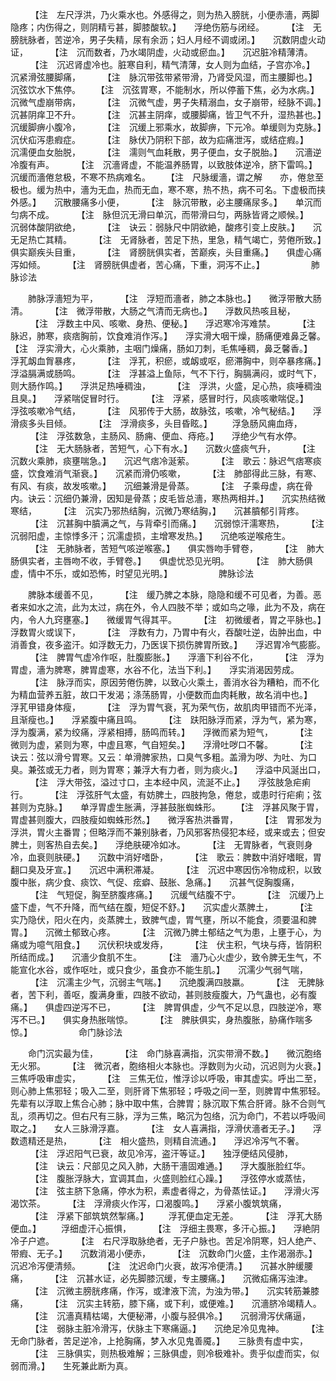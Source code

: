 <!-- { "loadSidebar": true } -->
　　 【注　左尺浮洪，乃火乘水也。外感得之，则为热入膀胱，小便赤濇，两脚隐疼；内伤得之，则阴精亏甚，脚膝酸软。】　　浮绝伤筋与闭经。
　　 【注　无膀胱脉者，苦逆冷，男子失精，尿有余沥；妇人月经不调或闭。】　　沉数阴虚火动证，
　　 【注　沉而数者，乃水竭阴虚，火动或瘀血。】　　沉迟脏冷精薄清。
　　 【注　沉迟肾虚冷也。脏寒自利，精气清薄，女人则为血结，子宫亦冷。】　　沉紧滑弦腰脚痛，
　　 【注　脉沉带弦带紧带滑，乃肾受风湿，而主腰脚也。】　　沉弦饮水下焦停。
　　【注　沉弦胃寒，不能制水，所以停蓄下焦，必为水病。】　　沉微气虚崩带病，
　　 【注　沉微气虚，男子失精溺血，女子崩带，经脉不调。】　　沉甚阴痒卫不升。
　　 【注　沉甚主阴痒，或腰脚痛，皆卫气不升，湿热甚也。】　　沉缓脚痹小腹冷，
　　 【注　沉缓上邪乘水，故脚痹，下元冷。单缓则为克脉。】　　沉伏疝泻患瘕症。
　　 【注　脉伏乃阴积下部，故为疝痛泄泻，或结症瘕。】　　沉濡便血女胎脱，
　　 【注　濡则气血耗散，男子便血，女子脱胎。】　　沉濇逆冷腹有声。
　　 【注　沉濇肾虚，不能温养肠胃，以致肢体逆冷，脐下雷鸣。】　　沉缓而濇倦怠极，不寒不热病难名。　　 【注　尺脉缓濇，谓之解　　亦，倦怠至极也。缓为热中，濇为无血，热而无血，寒不寒，热不热，病不可名。下虚极而挟外感。】　　沉散腰痛多小便，
　　 【注　脉沉带散，必主腰痛尿多。】　　单沉而匀病不成。
　　 【注　脉但沉无滑曰单沉，而带滑曰匀，两脉皆肾之顺候。】　　沉弱体酸阴欲绝，
　　 【注　诀云：弱脉尺中阴欲絶，酸疼引变上皮肤。】　　沉无足热亡其精。
　　 【注　无肾脉者，苦足下热，里急，精气竭亡，劳倦所致。】　　俱实巅疾头目重，
　　 【注　肾膀胱俱实者，苦巅疾，头目重痛。】　　俱虚心痛泻如倾。
　　 【注　肾膀胱俱虚者，苦心痛，下重，洞泻不止。】
　　　　　肺脉诊法

　　肺脉浮濇短为平，
　　 【注　浮短而濇者，肺之本脉也。】　　微浮带散大肠清。
　　 【注　微浮带散，大肠之气清而无病也。】　　浮数风热咳且秘，
　　 【注　浮数主中风、咳嗽、身热、便秘。】　　浮迟寒冷泻难禁。
　　 【注　脉迟，肺寒，痰痞胸前，饮食难消作泻。】　　浮实滑大咽干燥，肠痛便难鼻乏馨。　　 【注　浮实滑大，心火乘肺，主咽门燥痛，肠如刀刺，毛焦唾稠，鼻乏馨香。】　　浮芤衂血胷暴疼，
　　 【注　浮芤，积瘀，或衂或呕，瘀滞胸中，则卒暴疼痛。】　　浮溢膈满或肠鸣。
　　 【注　浮甚溢上鱼际，气不下行，胸膈满闷，或时气下，则大肠作鸣。】　　浮洪足热唾稠浊，
　　 【注　浮洪，火盛，足心热，痰唾稠浊且臭。】　　浮紧喘促冒时行。
　　 【注　浮紧，感冒时行，风痰咳嗽喘促。】　　浮弦咳嗽冷气结，
　　 【注　风邪传于大肠，故脉弦，咳嗽，冷气秘结。】　　浮滑痰多头目倾。
　　 【注　浮滑痰多，头目昏眩。】
　　浮急肠风痈血痔，
　　 【注　浮弦数急，主肠风、肠痈、便血、痔疮。】　　浮绝少气有水停。
　　 【注　无大肠脉者，苦短气，心下有水。】　　沉数火盛痰气升，
　　 【注　沉数火乘肺，痰壅喘急。】　　沉迟气痞冷涎萦。
　　 【注　歌云：脉迟气痞寒痰盛，饮食难消气渐衰。】　　沉紧而滑仍咳嗽，
　　 【注　肺部得此三脉，有寒、有风、有痰，故发咳嗽。】　　沉细兼滑是骨蒸。
　　 【注　子乘母虚，病在骨内。诀云：沉细仍兼滑，因知是骨蒸；皮毛皆总濇，寒热两相并。】　　沉实热结微寒结，
　　 【注　沉实乃邪热结胸，沉微乃寒结胸，】　　沉甚膹郁引背疼。
　　 【注　沉甚胸中膹满之气，与背牵引而痛。】　　沉弱惊汗濡寒热，
　　 【注　沉弱阳虚，主惊悸多汗；沉濡虚损，主增寒发热。】　　沉绝咳逆喉疮生。
　　 【注　无肺脉者，苦短气咳逆喉塞。】　　俱实唇吻手臂卷，
　　 【注　肺大肠俱实者，主唇吻不收，手臂卷。】　　俱虚忧恐见光明。
　　 【注　肺大肠俱虚，情中不乐，或如恐怖，时望见光明。】
　　　　　脾脉诊法

　　脾脉本缓善不见，
　　 【注　缓乃脾之本脉，隐隐和缓不可见者，为善。恶者来如水之流，此为太过，病在外，令人四肢不举；或如鸟之喙，此为不及，病在内，令人九窍壅塞。】　　微缓胃气得其平。
　　 【注　初微缓者，胃之平脉也。】　　浮数胃火或误下，
　　 【注　浮数有力，乃胃中有火，吞酸吐逆，齿肿出血，中消善食，夜多盗汗。如浮数无力，乃医误下损伤脾胃所致。】　　浮迟胃冷气膨膨。
　　 【注　脾胃气虚冷作呕，肚腹膨胀。】　　浮濇下利谷不化，
　　 【注　浮为胃虚，濇为脾寒，脾胃虚寒，水谷不化，法当下利。】　　浮实消渴因劳成。
　　 【注　脉浮而实，原因劳倦伤脾，以致心火乘土，善消水谷为糟粕，而不化为精血营养五脏，故口干发渴；涤荡肠胃，小便数而血肉耗散，故名消中也。】　　浮芤甲错身体瘦，
　　 【注　浮为胃气衰，芤为荣气伤，故肌肉甲错而不光泽，且渐瘦也。】　　浮紧腹中痛且鸣。
　　 【注　趺阳脉浮而紧，浮为气，紧为寒，浮为腹满，紧为绞痛，浮紧相搏，肠鸣而转。】　　浮微而紧为短气，
　　 【注　微则为虚，紧则为寒，中虚且寒，气自短矣。】　　浮滑吐哕口不馨。
　　 【注　诀云：弦以滑兮胃寒。又云：单滑脾家热，口臭气多粗。盖滑为哕、为吐、为口臭。兼弦或无力者，则为胃寒；兼浮大有力者，则为痰火。】　　浮溢中风涎出口，
　　 【注　浮大带弦，溢过寸口，主本经中风，流涎不止。】　　浮弦肢急疟痢行。
　　 【注　浮弦肝气太盛，有妨脾土，四肢拘急，倦怠，或患时行疟痢；弦甚则为克脉。】　　单浮胃虚生胀满，浮甚鼓胀蜘蛛形。　　 【注　浮甚风聚于胃，胃虚甚则腹大，四肢瘦如蜘蛛形然。】　　微浮客热洪番胃，
　　 【注　胃邪发为浮洪，胃火主番胃；但略浮而不兼别脉者，乃风邪客热侵犯本经，或来或去；但安脾土，则客热自去矣。】　　浮绝肤硬冷如冰。
　　 【注　无胃脉者，气衰则身冷，血衰则肤硬。】　　沉数中消好嗜卧，
　　 【注　歌云：脾数中消好嗜眠，胃翻口臭及牙宣。】　　沉迟中满积滞凝。
　　 【注　沉迟中寒因伤冷物成积，以致腹中胀，病少食、痰饮、气促、痃癖、鼓胀、急痛。】　　沉甚气促胸腹痛，
　　 【注　气短促，胸至脐腹疼痛。】　　沉缓气结腹不宁。
　　 【注　沉缓乃上盛下虚，气不升降，而气结在腹，短促不舒。】　　沉实虚火蒸脾土，
　　 【注　实乃隐伏，阳火在内，炎蒸脾土，致脾气虚，胃气壅，所以不能食，须要温和脾胃。】　　沉微土郁致心疼。
　　 【注　沉微乃脾土郁结之气为患，上壅于心，为痛或为噫气阻食。】　　沉伏积块或发痔，
　　 【注　伏主积，气块与痔，皆阴积所结而成。】　　沉濇少食肌不生。
　　 【注　濇乃心火虚少，致令脾无生气，不能宣化水谷，或作呕吐，或只食少，虽食亦不能生肌。】　　沉濡少气弱气喘，
　　 【注　沉濡主少气，沉弱主气喘。】　　沉绝腹满四肢羸。
　　 【注　无脾脉者，苦下利，善呕，腹满身重，四肢不欲动，甚则肢瘦腹大，乃气蛊也，必有腹痛。】　　俱虚四逆泻不已，
　　 【注　脾胃俱虚，少气不足以息，四肢逆冷，寒泻不已。】　　俱实身热胀喘惊。
　　 【注　脾肤俱实，身热腹胀，胁痛作喘多惊。】
　　　　　命门脉诊法

　　命门沉实最为佳，
　　 【注　命门脉喜满指，沉实带滑不数。】　　微沉胞络无火邪。
　　 【注　微沉者，胞络相火本脉也。浮数则为火动，沉迟则为火衰。】　　三焦呼吸审虚实，
　　 【注　三焦无位，惟浮诊以呼吸，审其虚实。呼出二至，则心肺上焦邪轻；吸入二至，则肝肾下焦邪轻；呼吸之间一至，则脾胃中焦邪轻。先辈有以浮取上焦合心肺；脉中取中焦，合脾胃；脉沉取下焦合肝肾。脉不合则气乱，须再切之。但右尺有三脉，浮为三焦，略沉为包络，沉为命门，不若以呼吸间取之。】　　女人三脉滑浮嘉。
　　 【注　女人喜满指，浮滑伏濇者无子。】　　浮数遗精还是热，
　　 【注　相火盛热，则精自流通。】　　浮迟冷泻气不奢。
　　 【注　浮迟阳气已衰，故见冷泻，盗汗等证。】　　独浮便结风侵肺，
　　 【注　诀云：尺部见之风入肺，大肠干濇固难通。】　　浮大腹胀脸红华。
　　 【注　腹胀浮脉大，宜调其血，火盛则脸红心躁。】　　浮弦停水或蒸怯，
　　 【注　弦主脐下急痛，停水为积，素虚者得之，为骨蒸怯证。】　　浮滑火泻渴饮茶。
　　 【注　浮滑痰火作泻，口渴腹鸣。】　　浮紧小腹筑筑痛，
　　 【注　浮紧下部筑筑然掣痛。】
　　浮芤便血定无差。
　　 【注　浮芤大肠便血。】
　　浮细虚汗心振惧，
　　 【注　浮细主畏寒，多汗心振。】　　浮絶阴冷子户遮。
　　 【注　右尺浮取脉绝者，无子户脉也。苦足冷阴寒，妇人绝产、带瘕、无子。】　　沉数消渴小便赤，
　　 【注　沉数命门火盛，主作渴溺赤。】　　沉迟冷泻便清频。
　　 【注　沈迟命门火衰，故泻冷便清。】　　沉甚水肿缓腰痛，
　　 【注　沉甚水证，必先脚膝沉缓，专主腰痛。】　　沉微疝痛泻浊津。
　　 【注　沉微主膀胱疼痛，作泻，或津液下流，为浊为带。】　　沉实转筋兼膝痛，
　　 【注　沉实主转筋，膝下痛，或下利，或便难。】　　沉濇脐冷竭精人。
　　 【注　沉濇真精枯竭，大便秘滞，小腹与胫俱冷。】　　沉弱滑泻伏痛逼，
　　 【注　弱脉主脏冷滑泻，伏脉主下寒痛逼。】　　沉绝足冷见鬼神。
　　 【注　无命门脉者，苦足逆冷，上抢胸痛，梦入水见鬼善魇。】　　三脉贵有虚中实，
　　 【注　三脉俱实，则热极难解；三脉俱虚，则冷极难补。贵乎似虚而实，似弱而滑。】　　生死兼此断为真。
